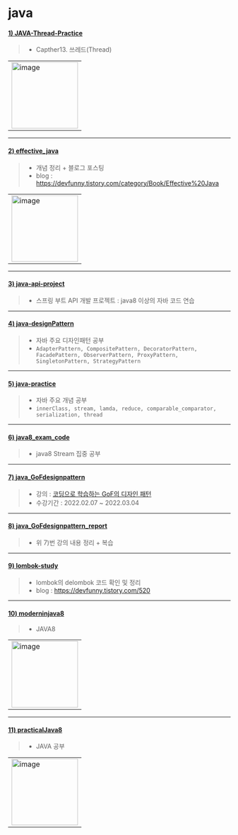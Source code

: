# java

#### [1) JAVA-Thread-Practice](https://github.com/seohaem/java/tree/master/JAVA-Thread-Practice)
> - Capther13. 쓰레드(Thread)
<table><tr><td>
    <img width="150" alt="image" src="https://user-images.githubusercontent.com/87924260/206157231-1e5fe62c-2b5e-468f-8b4d-75d962d2389b.png">
</td></tr></table>

---

#### [2) effective_java](https://github.com/seohaem/java/tree/master/effective_java)
> - 개념 정리 + 블로그 포스팅
> - blog : https://devfunny.tistory.com/category/Book/Effective%20Java
<table><tr><td>
    <img width="150" alt="image" src="https://user-images.githubusercontent.com/87924260/206157672-9e5be7ea-d2e7-426b-b0bb-174f1050e2b5.png">
</td></tr></table>

---

#### [3) java-api-project](https://github.com/seohaem/java/tree/master/java-api-project)
> - 스프링 부트 API 개발 프로젝트 : java8 이상의 자바 코드 연습

---

#### [4) java-designPattern](https://github.com/seohaem/java/tree/master/java-designPattern)
> - 자바 주요 디자인패턴 공부  
> - `AdapterPattern, CompositePattern, DecoratorPattern, FacadePattern, ObserverPattern, ProxyPattern, SingletonPattern, StrategyPattern`

---

#### [5) java-practice](https://github.com/seohaem/java/tree/master/java-practice/innerClass/src)
> - 자바 주요 개념 공부  
> - `innerClass, stream, lamda, reduce, comparable_comparator, serialization, thread`

---

#### [6) java8_exam_code](https://github.com/seohaem/java/tree/master/java8_exam_code)
> - java8 Stream 집중 공부

---

#### [7) java_GoFdesignpattern](https://github.com/seohaem/java/tree/master/java_GoFdesignpattern)
> - 강의 : [코딩으로 학습하는 GoF의 디자인 패턴](https://www.inflearn.com/course/%EB%94%94%EC%9E%90%EC%9D%B8-%ED%8C%A8%ED%84%B4)   
> - 수강기간 : 2022.02.07 ~ 2022.03.04 

---

#### [8) java_GoFdesignpattern_report](https://github.com/seohaem/java/tree/master/java_GoFdesignpattern_report)
> - 위 7)번 강의 내용 정리 + 복습   

---

#### [9) lombok-study](https://github.com/seohaem/java/tree/master/lombok-study)
> - lombok의 delombok 코드 확인 및 정리   
> - blog  : https://devfunny.tistory.com/520

---

#### [10) moderninjava8](https://github.com/seohaem/java/tree/master/moderninjava8)
> - JAVA8
<table><tr><td>
    <img width="150" alt="image" src="https://user-images.githubusercontent.com/87924260/206160560-6614f887-1e47-4958-8d8b-c01f205c8047.png">
</td></tr></table>

---

#### [11) practicalJava8](https://github.com/seohaem/java/tree/master/practicalJava8)
> - JAVA 공부
<table><tr><td>
    <img width="150" alt="image" src="https://user-images.githubusercontent.com/87924260/206160775-913b2285-451d-406e-9bd3-6099e21d83ac.png">
</td></tr></table>

